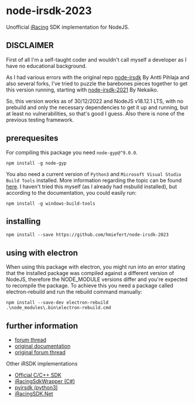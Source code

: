 # node-irsdk-2023

Unofficial [iRacing](http://www.iracing.com/) SDK implementation for NodeJS.

## DISCLAIMER
First of all I'm a self-taught coder and wouldn't call myself a developer as I have no educational background.

As I had various errors with the original repo [node-irsdk](https://github.com/apihlaja/node-irsdk) By Antti Pihlaja
and also several forks, I've tried to puzzle the barebones pieces together to get this version running, starting with
[node-irsdk-2021](https://github.com/mcalapurge/node-irsdk) By Nekaiko.

So, this version works as of 30/12/2022 and NodeJS v18.12.1 LTS, with no prebuild and only the necessary dependencies to get it up and running, but at least no vulnerabilities, so that's good I guess.
Also there is none of the previous testing framework.

## prerequesites
For compiling this package you need `node-gyp@^9.0.0`.
```
npm install -g node-gyp
```
You also need a current version of `Python3` and `Microsoft Visual Studio Build Tools` installed.
More information regarding the topic can be found [here](https://nodejs.org/dist/latest-v18.x/docs/api/n-api.html#building).
I haven't tried this myself (as I already had msbuild installed), but according to the documentation, you could easily run:
```
npm install -g windows-build-tools
```


## installing
```
npm install --save https://github.com/hmiefert/node-irsdk-2023
```

## using with electron
When using this package with electron, you might run into an error stating that the installed package was compiled against a different version of NodeJS, therefore the NODE_MODULE versions differ and you're expected to recompile the package.
To achieve this you need a package called electron-rebuild and run the rebuild command manually:
```
npm install --save-dev electron-rebuild
.\node_modules\.bin\electron-rebuild.cmd
```

## further information
* [forum thread](https://forums.iracing.com/discussion/34241/does-node-irsdk-still-work)
* [original documentation](https://apihlaja.github.io/node-irsdk)
* [original forum thread](http://members.iracing.com/jforum/posts/list/3329583.page)

Other iRSDK implementations
* [Official C/C++ SDK](https://forums.iracing.com/discussion/62/iracing-sdk)
* [iRacingSdkWrapper (C#)](https://github.com/NickThissen/iRacingSdkWrapper)
* [pyirsdk (python3)](https://github.com/kutu/pyirsdk/)
* [iRacingSDK.Net](https://github.com/vipoo/iRacingSDK.Net)